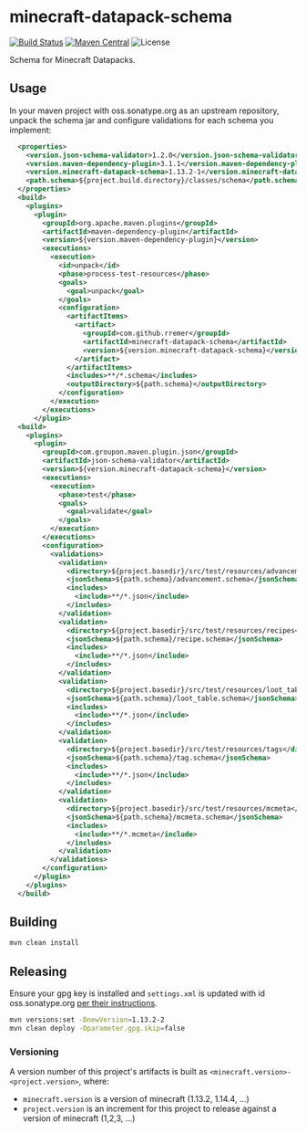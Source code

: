 # minecraft-datapack-schema

[![Build Status](https://img.shields.io/travis/rremer/minecraft-datapack-schema)](https://travis-ci.org/rremer/minecraft-datapack-schema)
[![Maven Central](https://img.shields.io/badge/version-1.0.0-green.svg)](https://search.maven.org/artifact/com.github.rremer/minecraft-datapack-schema/1.0.0/jar)
![License](https://img.shields.io/github/license/rremer/minecraft-datapack-schema)

Schema for Minecraft Datapacks.

## Usage

In your maven project with oss.sonatype.org as an upstream repository, unpack the schema jar and configure validations for each schema you implement:

```xml
  <properties>
    <version.json-schema-validator>1.2.0</version.json-schema-validator>
    <version.maven-dependency-plugin>3.1.1</version.maven-dependency-plugin>
    <version.minecraft-datapack-schema>1.13.2-1</version.minecraft-datapack-schema>
    <path.schema>${project.build.directory}/classes/schema</path.schema>
  </properties>
  <build>
    <plugins>
      <plugin>
        <groupId>org.apache.maven.plugins</groupId>
        <artifactId>maven-dependency-plugin</artifactId>
        <version>${version.maven-dependency-plugin}</version>
        <executions>
          <execution>
            <id>unpack</id>
            <phase>process-test-resources</phase>
            <goals>
              <goal>unpack</goal>
            </goals>
            <configuration>
              <artifactItems>
                <artifact>
                  <groupId>com.github.rremer</groupId>
                  <artifactId>minecraft-datapack-schema</artifactId>
                  <version>${version.minecraft-datapack-schema}</version>
                </artifact>
              </artifactItems>
              <includes>**/*.schema</includes>
              <outputDirectory>${path.schema}</outputDirectory>
            </configuration>
          </execution>
        </executions>
      </plugin>
  <build>
    <plugins>
      <plugin>
        <groupId>com.groupon.maven.plugin.json</groupId>
        <artifactId>json-schema-validator</artifactId>
        <version>${version.minecraft-datapack-schema}</version>
        <executions>
          <execution>
            <phase>test</phase>
            <goals>
              <goal>validate</goal>
            </goals>
          </execution>
        </executions>
        <configuration>
          <validations>
            <validation>
              <directory>${project.basedir}/src/test/resources/advancements</directory>
              <jsonSchema>${path.schema}/advancement.schema</jsonSchema>
              <includes>
                <include>**/*.json</include>
              </includes>
            </validation>
            <validation>
              <directory>${project.basedir}/src/test/resources/recipes</directory>
              <jsonSchema>${path.schema}/recipe.schema</jsonSchema>
              <includes>
                <include>**/*.json</include>
              </includes>
            </validation>
            <validation>
              <directory>${project.basedir}/src/test/resources/loot_tables</directory>
              <jsonSchema>${path.schema}/loot_table.schema</jsonSchema>
              <includes>
                <include>**/*.json</include>
              </includes>
            </validation>
            <validation>
              <directory>${project.basedir}/src/test/resources/tags</directory>
              <jsonSchema>${path.schema}/tag.schema</jsonSchema>
              <includes>
                <include>**/*.json</include>
              </includes>
            </validation>
            <validation>
              <directory>${project.basedir}/src/test/resources/mcmeta</directory>
              <jsonSchema>${path.schema}/mcmeta.schema</jsonSchema>
              <includes>
                <include>**/*.mcmeta</include>
              </includes>
            </validation>
          </validations>
        </configuration>
      </plugin>
    </plugins>
  </build>
```

## Building

```sh
mvn clean install
```

## Releasing

Ensure your gpg key is installed and ```settings.xml``` is updated with id oss.sonatype.org [per their instructions].

```sh
mvn versions:set -DnewVersion=1.13.2-2
mvn clean deploy -Dparameter.gpg.skip=false
```

### Versioning

A version number of this project's artifacts is built as ```<minecraft.version>-<project.version>```, where:
* ```minecraft.version``` is a version of minecraft (1.13.2, 1.14.4, ...)
* ```project.version``` is an increment for this project to release against a version of minecraft (1,2,3, ...)

[per their instructions]:https://central.sonatype.org/pages/apache-maven.html
